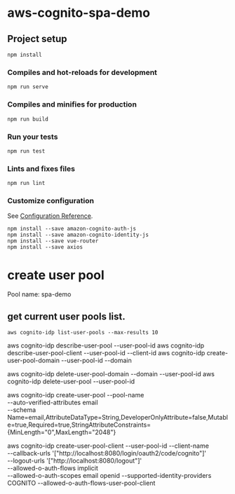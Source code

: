# aws-cognito-spa-demo

## Project setup
```
npm install
```

### Compiles and hot-reloads for development
```
npm run serve
```

### Compiles and minifies for production
```
npm run build
```

### Run your tests
```
npm run test
```

### Lints and fixes files
```
npm run lint
```

### Customize configuration
See [Configuration Reference](https://cli.vuejs.org/config/).



```
npm install --save amazon-cognito-auth-js
npm install --save amazon-cognito-identity-js
npm install --save vue-router
npm install --save axios
```


# create user pool

Pool name: spa-demo


## get current user pools list.

```
aws cognito-idp list-user-pools --max-results 10
```

aws cognito-idp describe-user-pool --user-pool-id <user-pool-id>
aws cognito-idp describe-user-pool-client --user-pool-id <user-pool-id> --client-id <client-id>
aws cognito-idp create-user-pool-domain   --user-pool-id <user-pool-id> --domain <domain>

aws cognito-idp delete-user-pool-domain --domain <domain> --user-pool-id <user-pool-id>
aws cognito-idp delete-user-pool --user-pool-id <user-pool-id>




aws cognito-idp create-user-pool --pool-name <pool-name> \
                --auto-verified-attributes email \
                --schema Name=email,AttributeDataType=String,DeveloperOnlyAttribute=false,Mutable=true,Required=true,StringAttributeConstraints={MinLength="0",MaxLength="2048"}

aws cognito-idp create-user-pool-client --user-pool-id <user-pool-id> --client-name <client-name> \
  --callback-urls '["http://localhost:8080/login/oauth2/code/cognito"]' \
  --logout-urls '["http://localhost:8080/logout"]' \
  --allowed-o-auth-flows implicit \
  --allowed-o-auth-scopes email openid
  --supported-identity-providers COGNITO
  --allowed-o-auth-flows-user-pool-client






